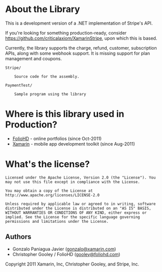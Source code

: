 # About the Library

This is a development version of a .NET implementation of Stripe's API.

If you're looking for something production-ready, consider https://github.com/criticalaxiom/XamarinStripe, upon which this is based.

Currently, the library supports the charge, refund, customer, subscription APIs, along with some webhook support. It is missing support for plan management and coupons.

	Stripe/

		Source code for the assembly.

	PaymentTest/

		Sample program using the library

# Where is this library used in Production?

*	[FolioHD](http://foliohd.com "FolioHD") - online portfolios (since Oct-2011)
*	[Xamarin](http://xamarin.com) - mobile app development toolkit (since Aug-2011)

# What's the license?

	Licensed under the Apache License, Version 2.0 (the "License"). You may not use this file except in compliance with the License.

	You may obtain a copy of the License at http://www.apache.org/licenses/LICENSE-2.0

	Unless required by applicable law or agreed to in writing, software distributed under the License is distributed on an "AS IS" BASIS, WITHOUT WARRANTIES OR CONDITIONS OF ANY KIND, either express or implied. See the License for the specific language governing permissions and limitations under the License.

## Authors

*	Gonzalo Paniagua Javier (gonzalo@xamarin.com)
*	Christopher Gooley / FolioHD (gooley@foliohd.com)

Copyright 2011 Xamarin, Inc, Christopher Gooley, and Stripe, Inc.
